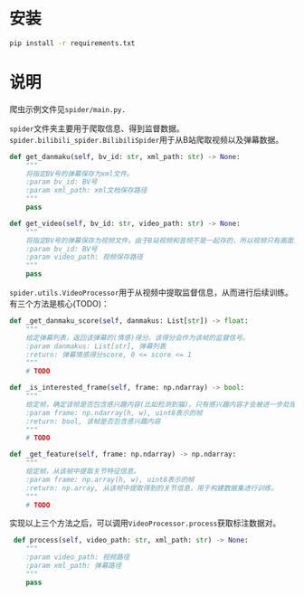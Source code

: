 # 安装
```bash
pip install -r requirements.txt
```
# 说明
爬虫示例文件见`spider/main.py.`

`spider`文件夹主要用于爬取信息、得到监督数据。`spider.bilibili_spider.BilibiliSpider`用于从B站爬取视频以及弹幕数据。
```python
def get_danmaku(self, bv_id: str, xml_path: str) -> None:
    """
    将指定BV号的弹幕保存为xml文件。
    :param bv_id: BV号
    :param xml_path: xml文档保存路径
    """
    pass

def get_video(self, bv_id: str, video_path: str) -> None:
    """
    将指定BV号的弹幕保存为视频文件。由于B站视频和音频不是一起存的，所以视频只有画面没有声音。
    :param bv_id: BV号
    :param video_path: 视频保存路径
    """
    pass
```
`spider.utils.VideoProcessor`用于从视频中提取监督信息，从而进行后续训练。有三个方法是核心(TODO)：
```python
def _get_danmaku_score(self, danmakus: List[str]) -> float:
    """
    给定弹幕列表，返回该弹幕的(情感)得分。该得分会作为该帧的监督信号。
    :param danmakus: List[str], 弹幕列表
    :return: 弹幕情感得分score, 0 <= score <= 1
    """
    # TODO

def _is_interested_frame(self, frame: np.ndarray) -> bool:
    """
    给定帧，确定该帧是否包含感兴趣内容(比如检测到猫)。只有感兴趣内容才会被进一步处理(如提取关节)。
    :param frame: np.ndarray(h, w), uint8表示的帧
    :return: bool, 该帧是否包含感兴趣内容
    """
    # TODO

def _get_feature(self, frame: np.ndarray) -> np.ndarray:
    """
    给定帧，从该帧中提取关节特征信息。
    :param frame: np.array(h, w), uint8表示的帧
    :return: np.array, 从该帧中提取得到的关节信息，用于构建数据集进行训练。
    """
    # TODO
```
实现以上三个方法之后，可以调用`VideoProcessor.process`获取标注数据对。
```python
 def process(self, video_path: str, xml_path: str) -> None:
    """
    :param video_path: 视频路径
    :param xml_path: 弹幕路径
    """
    pass
```